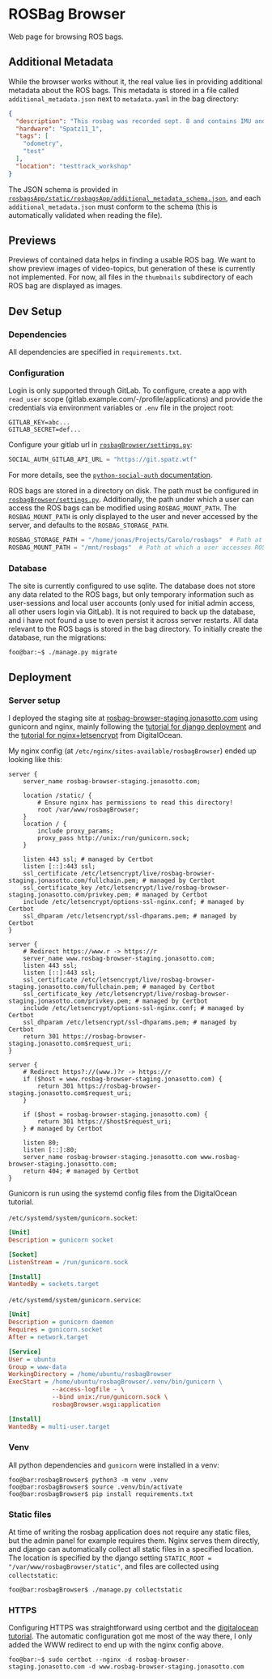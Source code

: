 # ROSBag Browser

Web page for browsing ROS bags.

## Additional Metadata

While the browser works without it, the real value lies in providing additional metadata about the ROS bags.
This metadata is stored in a file called `additional_metadata.json` next to `metadata.yaml` in the bag directory:

```json
{
  "description": "This rosbag was recorded sept. 8 and contains IMU and camera data.",
  "hardware": "Spatz11_1",
  "tags": [
    "odometry",
    "test"
  ],
  "location": "testtrack_workshop"
}
```

The JSON schema is provided in
[`rosbagsApp/static/rosbagsApp/additional_metadata_schema.json`](rosbagsApp/static/rosbagsApp/additional_metadata_schema.json),
and each `additional_metadata.json` must conform to the schema (this is automatically validated when reading the file).

## Previews

Previews of contained data helps in finding a usable ROS bag.
We want to show preview images of video-topics, but generation of these is currently not implemented.
For now, all files in the `thumbnails` subdirectory of each ROS bag are displayed as images.

## Dev Setup

### Dependencies

All dependencies are specified in `requirements.txt`.

### Configuration

Login is only supported through GitLab. To configure, create a app with `read_user` scope
(gitlab.example.com/-/profile/applications) and provide the credentials via environment variables or `.env` file in the
project root:

```dotenv
GITLAB_KEY=abc...
GITLAB_SECRET=def...
```

Configure your gitlab url in [`rosbagBrowser/settings.py`](rosbagBrowser/settings.py):

```python
SOCIAL_AUTH_GITLAB_API_URL = "https://git.spatz.wtf"
```

For more details, see the
[`python-social-auth` documentation](https://python-social-auth.readthedocs.io/en/latest/backends/gitlab.html).

ROS bags are stored in a directory on disk. The path must be configured
in [`rosbagBrowser/settings.py`](rosbagBrowser/settings.py).
Additionally, the path under which a user can access the ROS bags can be modified using `ROSBAG_MOUNT_PATH`.
The `ROSBAG_MOUNT_PATH` is only displayed to the user and never accessed by the server, and defaults to the
`ROSBAG_STORAGE_PATH`.

```python
ROSBAG_STORAGE_PATH = "/home/jonas/Projects/Carolo/rosbags"  # Path at which the server accesses ROS bags
ROSBAG_MOUNT_PATH = "/mnt/rosbags"  # Path at which a user accesses ROS bags
```

### Database

The site is currently configured to use sqlite. The database does not store any data related to the ROS bags, but only
temporary information such as user-sessions and local user accounts (only used for initial admin access, all other users
login via GitLab).
It is not required to back up the database, and i have not found a use to even persist it across server restarts.
All data relevant to the ROS bags is stored in the bag directory.
To initially create the database, run the migrations:

```console
foo@bar:~$ ./manage.py migrate
```

## Deployment

### Server setup

I deployed the staging site at [rosbag-browser-staging.jonasotto.com](https://rosbag-browser-staging.jonasotto.com)
using gunicorn and nginx, mainly following the
[tutorial for django deployment](https://www.digitalocean.com/community/tutorials/how-to-set-up-django-with-postgres-nginx-and-gunicorn-on-ubuntu-22-049)
and the
[tutorial for nginx+letsencrypt](https://www.digitalocean.com/community/tutorials/how-to-secure-nginx-with-let-s-encrypt-on-ubuntu-22-04)
from DigitalOcean.

My nginx config (at `/etc/nginx/sites-available/rosbagBrowser`) ended up looking like this:

```
server {
    server_name rosbag-browser-staging.jonasotto.com;

    location /static/ {
        # Ensure nginx has permissions to read this directory!
        root /var/www/rosbagBrowser;
    }
    location / {
        include proxy_params;
        proxy_pass http://unix:/run/gunicorn.sock;
    }

    listen 443 ssl; # managed by Certbot
    listen [::]:443 ssl;
    ssl_certificate /etc/letsencrypt/live/rosbag-browser-staging.jonasotto.com/fullchain.pem; # managed by Certbot
    ssl_certificate_key /etc/letsencrypt/live/rosbag-browser-staging.jonasotto.com/privkey.pem; # managed by Certbot
    include /etc/letsencrypt/options-ssl-nginx.conf; # managed by Certbot
    ssl_dhparam /etc/letsencrypt/ssl-dhparams.pem; # managed by Certbot
}

server {
    # Redirect https://www.r -> https://r
    server_name www.rosbag-browser-staging.jonasotto.com;
    listen 443 ssl;
    listen [::]:443 ssl;
    ssl_certificate /etc/letsencrypt/live/rosbag-browser-staging.jonasotto.com/fullchain.pem; # managed by Certbot
    ssl_certificate_key /etc/letsencrypt/live/rosbag-browser-staging.jonasotto.com/privkey.pem; # managed by Certbot
    include /etc/letsencrypt/options-ssl-nginx.conf; # managed by Certbot
    ssl_dhparam /etc/letsencrypt/ssl-dhparams.pem; # managed by Certbot
    return 301 https://rosbag-browser-staging.jonasotto.com$request_uri;
}

server {
    # Redirect https?://(www.)?r -> https://r
    if ($host = www.rosbag-browser-staging.jonasotto.com) {
        return 301 https://rosbag-browser-staging.jonasotto.com$request_uri;
    }

    if ($host = rosbag-browser-staging.jonasotto.com) {
        return 301 https://$host$request_uri;
    } # managed by Certbot

    listen 80;
    listen [::]:80;
    server_name rosbag-browser-staging.jonasotto.com www.rosbag-browser-staging.jonasotto.com;
    return 404; # managed by Certbot
}
```

Gunicorn is run using the systemd config files from the DigitalOcean tutorial.

`/etc/systemd/system/gunicorn.socket`:

```ini
[Unit]
Description = gunicorn socket

[Socket]
ListenStream = /run/gunicorn.sock

[Install]
WantedBy = sockets.target
```

`/etc/systemd/system/gunicorn.service`:

```ini
[Unit]
Description = gunicorn daemon
Requires = gunicorn.socket
After = network.target

[Service]
User = ubuntu
Group = www-data
WorkingDirectory = /home/ubuntu/rosbagBrowser
ExecStart = /home/ubuntu/rosbagBrowser/.venv/bin/gunicorn \
            --access-logfile - \
            --bind unix:/run/gunicorn.sock \
            rosbagBrowser.wsgi:application

[Install]
WantedBy = multi-user.target
```

### Venv

All python dependencies and `gunicorn` were installed in a venv:

```console
foo@bar:rosbagBrowser$ python3 -m venv .venv
foo@bar:rosbagBrowser$ source .venv/bin/activate
foo@bar:rosbagBrowser$ pip install requirements.txt
```

### Static files

At time of writing the rosbag application does not require any static files, but the admin panel for example requires
them. Nginx serves them directly, and django can automatically collect all static files in a specified location.
The location is specified by the django setting `STATIC_ROOT = "/var/www/rosbagBrowser/static"`, and files are collected
using `collectstatic`:

```console
foo@bar:rosbagBrowser$ ./manage.py collectstatic
```

### HTTPS

Configuring HTTPS was straightforward using certbot and the
[digitalocean tutorial](https://www.digitalocean.com/community/tutorials/how-to-set-up-django-with-postgres-nginx-and-gunicorn-on-ubuntu-22-049).
The automatic configuration got me most of the way there, I only added the WWW redirect to end up with the nginx config
above.

```console
foo@bar:~$ sudo certbot --nginx -d rosbag-browser-staging.jonasotto.com -d www.rosbag-browser-staging.jonasotto.com
```
